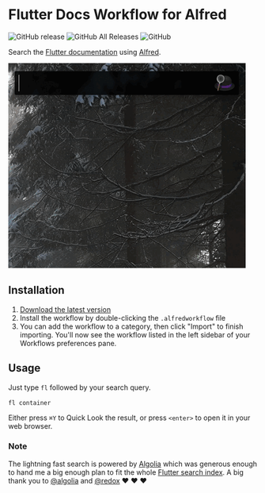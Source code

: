 # Flutter Docs Workflow for Alfred

![GitHub release](https://img.shields.io/github/release/techouse/alfred-flutter-docs.svg)
![GitHub All Releases](https://img.shields.io/github/downloads/techouse/alfred-flutter-docs/total.svg)
![GitHub](https://img.shields.io/github/license/techouse/alfred-flutter-docs.svg)


Search the [Flutter documentation](https://api.flutter.dev/) using [Alfred](https://www.alfredapp.com/).

![demo](demo.gif)

## Installation

1. [Download the latest version](https://github.com/techouse/alfred-flutter-docs/releases/latest)
2. Install the workflow by double-clicking the `.alfredworkflow` file
3. You can add the workflow to a category, then click "Import" to finish importing. You'll now see the workflow listed in the left sidebar of your Workflows preferences pane.

## Usage

Just type `fl` followed by your search query.

```
fl container
```

Either press `⌘Y` to Quick Look the result, or press `<enter>` to open it in your web browser.

### Note

The lightning fast search is powered by [Algolia](https://www.algolia.com) which was generous enough to hand me a big 
enough plan to fit the whole [Flutter search index](https://api.flutter.dev/flutter/index.json).
A big thank you to [@algolia](https://github.com/algolia) and [@redox](https://github.com/redox) :heart: :heart: :heart:
